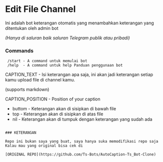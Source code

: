 # Edit File Channel

Ini adalah bot keterangan otomatis yang menambahkan keterangan yang ditentukan oleh admin bot

<i>(Hanya di saluran baik saluran Telegram publik atau pribadi)</i>

### Commands

```
 /start - A command untuk memulai bot
 /help  - A command untuk help Panduan penggunaan bot

```
CAPTION_TEXT - Isi keterangan apa saja, ini akan jadi keterangan setiap kamu upload file di channel kamu.

(supports markdown)

CAPTION_POSITION - Position of your caption

- buttom - Keterangan akan di sisipkan di bawah file
- top - Keterangan akan di sisipkan di atas file
- nil - Keterangan akan di tumpuk dengan keterangan yang sudah ada

```

### KETERANGAN

Repo ini bukan saya yang buat, saya hanya suka memodifikasi repo saja
Kalau mau yang original bisa cek di

[ORIGINAL REPO](https://github.com/Ts-Bots/AutoCaption-Ts_Bot-Clone)
